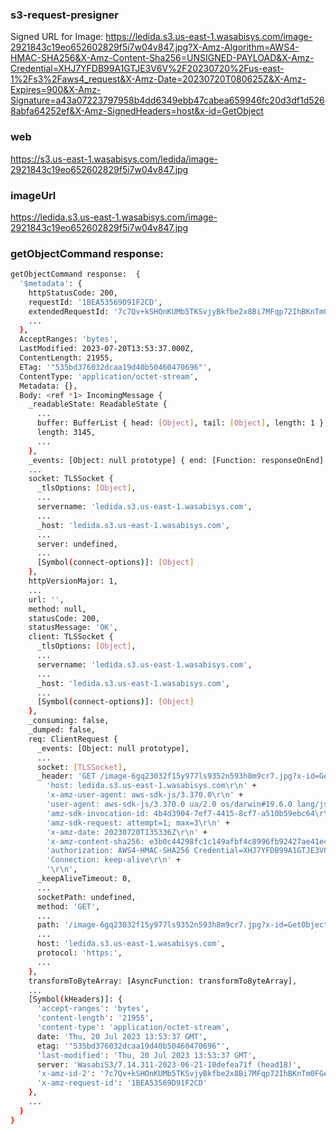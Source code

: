 ### s3-request-presigner
Signed URL for Image:  https://ledida.s3.us-east-1.wasabisys.com/image-2921843c19eo652602829f5i7w04v847.jpg?X-Amz-Algorithm=AWS4-HMAC-SHA256&X-Amz-Content-Sha256=UNSIGNED-PAYLOAD&X-Amz-Credential=XHJ7YFDB99A1GTJE3V6V%2F20230720%2Fus-east-1%2Fs3%2Faws4_request&X-Amz-Date=20230720T080625Z&X-Amz-Expires=900&X-Amz-Signature=a43a07223797958b4dd6349ebb47cabea659946fc20d3df1d5268abfa64252ef&X-Amz-SignedHeaders=host&x-id=GetObject

### web
https://s3.us-east-1.wasabisys.com/ledida/image-2921843c19eo652602829f5i7w04v847.jpg

### imageUrl
https://ledida.s3.us-east-1.wasabisys.com/image-2921843c19eo652602829f5i7w04v847.jpg


### getObjectCommand response:
```bash
getObjectCommand response:  {
  '$metadata': {
    httpStatusCode: 200,
    requestId: '1BEA53569D91F2CD',
    extendedRequestId: '7c7Qv+kSHOnKUMb5TKSvjyBkfbe2x8Bi7MFqp72IhBKnTm0FGeLBTwAD28PEKa8NKFJStbTJLhqw',
    ...
  },
  AcceptRanges: 'bytes',
  LastModified: 2023-07-20T13:53:37.000Z,
  ContentLength: 21955,
  ETag: '"535bd376032dcaa19d40b50460470696"',
  ContentType: 'application/octet-stream',
  Metadata: {},
  Body: <ref *1> IncomingMessage {
    _readableState: ReadableState {
      ...
      buffer: BufferList { head: [Object], tail: [Object], length: 1 },
      length: 3145,
      ...
    },
    _events: [Object: null prototype] { end: [Function: responseOnEnd] },
    ...
    socket: TLSSocket {
      _tlsOptions: [Object],
      ...
      servername: 'ledida.s3.us-east-1.wasabisys.com',
      ...
      _host: 'ledida.s3.us-east-1.wasabisys.com',
      ...
      server: undefined,
      ...
      [Symbol(connect-options)]: [Object]
    },
    httpVersionMajor: 1,
    ...
    url: '',
    method: null,
    statusCode: 200,
    statusMessage: 'OK',
    client: TLSSocket {
      _tlsOptions: [Object],
      ...
      servername: 'ledida.s3.us-east-1.wasabisys.com',
      ...
      _host: 'ledida.s3.us-east-1.wasabisys.com',
      ...
      [Symbol(connect-options)]: [Object]
    },
    _consuming: false,
    _dumped: false,
    req: ClientRequest {
      _events: [Object: null prototype],
      ...
      socket: [TLSSocket],
      _header: 'GET /image-6gq23032f15y977ls9352n593h8m9cr7.jpg?x-id=GetObject HTTP/1.1\r\n' +
        'host: ledida.s3.us-east-1.wasabisys.com\r\n' +
        'x-amz-user-agent: aws-sdk-js/3.370.0\r\n' +
        'user-agent: aws-sdk-js/3.370.0 ua/2.0 os/darwin#19.6.0 lang/js md/nodejs#18.12.1 api/s3#3.370.0\r\n' +
        'amz-sdk-invocation-id: 4b4d3904-7ef7-4415-8cf7-a510b59ebc64\r\n' +
        'amz-sdk-request: attempt=1; max=3\r\n' +
        'x-amz-date: 20230720T135336Z\r\n' +
        'x-amz-content-sha256: e3b0c44298fc1c149afbf4c8996fb92427ae41e4649b934ca495991b7852b855\r\n' +
        'authorization: AWS4-HMAC-SHA256 Credential=XHJ7YFDB99A1GTJE3V6V/20230720/us-east-1/s3/aws4_request, SignedHeaders=amz-sdk-invocation-id;amz-sdk-request;host;x-amz-content-sha256;x-amz-date;x-amz-user-agent, Signature=f802318e6994edc758b8eedc9d6962f0ee2d3b01859e016c6db44c479c1198b3\r\n' +
        'Connection: keep-alive\r\n' +
        '\r\n',
      _keepAliveTimeout: 0,
      ...
      socketPath: undefined,
      method: 'GET',
      ...
      path: '/image-6gq23032f15y977ls9352n593h8m9cr7.jpg?x-id=GetObject',
      ...
      host: 'ledida.s3.us-east-1.wasabisys.com',
      protocol: 'https:',
      ...
    },
    transformToByteArray: [AsyncFunction: transformToByteArray],
    ...
    [Symbol(kHeaders)]: {
      'accept-ranges': 'bytes',
      'content-length': '21955',
      'content-type': 'application/octet-stream',
      date: 'Thu, 20 Jul 2023 13:53:37 GMT',
      etag: '"535bd376032dcaa19d40b50460470696"',
      'last-modified': 'Thu, 20 Jul 2023 13:53:37 GMT',
      server: 'WasabiS3/7.14.311-2023-06-21-10defea71f (head18)',
      'x-amz-id-2': '7c7Qv+kSHOnKUMb5TKSvjyBkfbe2x8Bi7MFqp72IhBKnTm0FGeLBTwAD28PEKa8NKFJStbTJLhqw',
      'x-amz-request-id': '1BEA53569D91F2CD'
    },
    ...
  }
}
```
